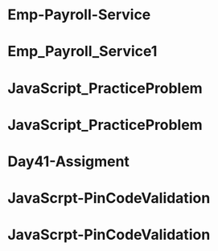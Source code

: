 # Emp-Payroll-Service
# Emp_Payroll_Service1
# JavaScript_PracticeProblem
# JavaScript_PracticeProblem
# Day41-Assigment
# JavaScrpt-PinCodeValidation
# JavaScrpt-PinCodeValidation
